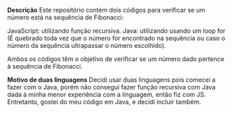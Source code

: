 **Descrição**
Este repositório contém dois códigos para verificar se um número está na sequência de Fibonacci:

JavaScript: utilizando função recursiva.
Java: utilizando usando um loop for (É quebrado toda vez que o número for encontrado na sequência ou caso o número da sequência ultrapassar o número escolhido).

Ambos os códigos têm o objetivo de verificar se um número dado pertence à sequência de Fibonacci.

**Motivo de duas linguagens**
Decidi usar duas linguagens pois comecei a fazer com o Java, porém não consegui fazer função recursiva com Java dada à minha menor experiência com a linguagem, então fiz com JS.
Entretanto, gostei do meu código em Java, e decidi incluir também.
